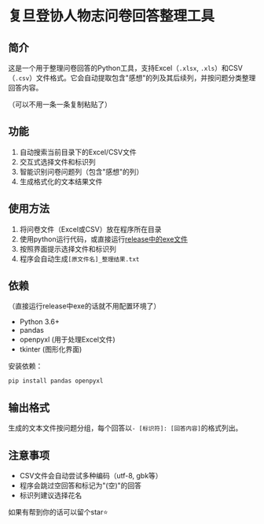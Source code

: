 # 复旦登协人物志问卷回答整理工具

## 简介

这是一个用于整理问卷回答的Python工具，支持Excel（`.xlsx`, `.xls`）和CSV（`.csv`）文件格式。它会自动提取包含"感想"的列及其后续列，并按问题分类整理回答内容。

（可以不用一条一条复制粘贴了）

## 功能
1. 自动搜索当前目录下的Excel/CSV文件
2. 交互式选择文件和标识列
3. 智能识别问卷问题列（包含"感想"的列）
4. 生成格式化的文本结果文件

## 使用方法
1. 将问卷文件（Excel或CSV）放在程序所在目录
2. 使用python运行代码，或直接运行[release中的exe文件](https://github.com/ArcPen/rwz-helper/releases)
3. 按照界面提示选择文件和标识列
4. 程序会自动生成`[原文件名]_整理结果.txt`

## 依赖

（直接运行release中exe的话就不用配置环境了）

- Python 3.6+
- pandas
- openpyxl (用于处理Excel文件)
- tkinter (图形化界面)

安装依赖：
```bash
pip install pandas openpyxl
```

## 输出格式
生成的文本文件按问题分组，每个回答以`- [标识符]: [回答内容]`的格式列出。

## 注意事项
- CSV文件会自动尝试多种编码（utf-8, gbk等）
- 程序会跳过空回答和标记为"(空)"的回答
- 标识列建议选择花名

如果有帮到你的话可以留个star⭐
